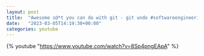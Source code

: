 ```yaml
---
layout: post
title:  "Awesome s@*t you can do with git - git undo #softwareengineering #programming #coding"
date:   "2023-03-05T14:19:30+00:00"
categories: youtube
---
```

{% youtube  "https://www.youtube.com/watch?v=8Sp4pngEApA" %}
<br />

